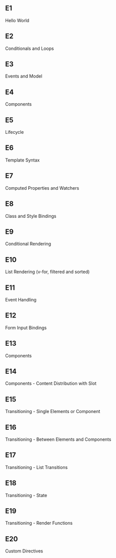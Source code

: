
## E1
Hello World 

## E2
Conditionals and Loops

## E3
Events and Model

## E4
Components

## E5
Lifecycle

## E6
Template Syntax

## E7
Computed Properties and Watchers

## E8
Class and Style Bindings

## E9
Conditional Rendering

## E10 
List Rendering (v-for, filtered and sorted)

## E11 
Event Handling

## E12 
Form Input Bindings

## E13 
Components

## E14
Components - Content Distribution with Slot

## E15
Transitioning - Single Elements or Component 

## E16
Transitioning - Between Elements and Components

## E17
Transitioning - List Transitions

## E18
Transitioning - State

## E19
Transitioning - Render Functions

## E20
Custom Directives
